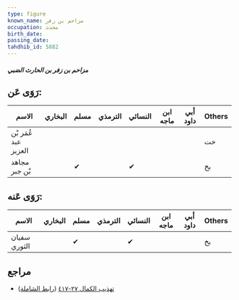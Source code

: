 ```yaml
---
type: figure
known_name: مزاحم بن زفر
occupation: محدث
birth_date:
passing_date:
tahdhib_id: 5882
---
```

##### مزاحم بن زفر بن الحارث الضبي

## رَوَى عَن:
| الاسم                | البخاري | مسلم | الترمذي | النسائي | ابن ماجه | أبي داود | Others |
| -------------------- | ------- | ---- | ------- | ------- | -------- | -------- | ------ |
| عُمَر بْن عبد العزيز |         |      |         |         |          |          | خت     |
| مجاهد بْن جبر        |         | ✔    |         | ✔       |          |          | بخ     |
## رَوَى عَنه:
| الاسم        | البخاري | مسلم | الترمذي | النسائي | ابن ماجه | أبي داود | Others |
| ------------ | ------- | ---- | ------- | ------- | -------- | -------- | ------ |
| سفيان الثوري |         | ✔    |         | ✔       |          |          | بخ     |
## مراجع
- [تهذيب الكمال ٢٧-٤١٧](obsidian://open?vault=Tahdhib-al-Kamal&file=Figures/٥٨٨٢-مزاحم%20بن%20زفر%20بن%20الحارث%20الضبي) ([رابط الشاملة](https://shamela.ws/book/3722/14806))